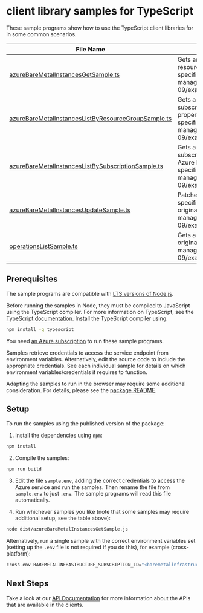 # client library samples for TypeScript

These sample programs show how to use the TypeScript client libraries for in some common scenarios.

| **File Name**                                                                                           | **Description**                                                                                                                                                                                                                                                                                                                                                |
| ------------------------------------------------------------------------------------------------------- | -------------------------------------------------------------------------------------------------------------------------------------------------------------------------------------------------------------------------------------------------------------------------------------------------------------------------------------------------------------- |
| [azureBareMetalInstancesGetSample.ts][azurebaremetalinstancesgetsample]                                 | Gets an Azure BareMetal instance for the specified subscription, resource group, and instance name. x-ms-original-file: specification/baremetalinfrastructure/resource-manager/Microsoft.BareMetalInfrastructure/stable/2021-08-09/examples/AzureBareMetalInstances_Get.json                                                                                   |
| [azureBareMetalInstancesListByResourceGroupSample.ts][azurebaremetalinstanceslistbyresourcegroupsample] | Gets a list of AzureBareMetal instances in the specified subscription and resource group. The operations returns various properties of each Azure BareMetal instance. x-ms-original-file: specification/baremetalinfrastructure/resource-manager/Microsoft.BareMetalInfrastructure/stable/2021-08-09/examples/AzureBareMetalInstances_ListByResourceGroup.json |
| [azureBareMetalInstancesListBySubscriptionSample.ts][azurebaremetalinstanceslistbysubscriptionsample]   | Gets a list of AzureBareMetal instances in the specified subscription. The operations returns various properties of each Azure BareMetal instance. x-ms-original-file: specification/baremetalinfrastructure/resource-manager/Microsoft.BareMetalInfrastructure/stable/2021-08-09/examples/AzureBareMetalInstances_ListBySubscription.json                     |
| [azureBareMetalInstancesUpdateSample.ts][azurebaremetalinstancesupdatesample]                           | Patches the Tags field of a Azure BareMetal instance for the specified subscription, resource group, and instance name. x-ms-original-file: specification/baremetalinfrastructure/resource-manager/Microsoft.BareMetalInfrastructure/stable/2021-08-09/examples/AzureBareMetalInstances_PatchTags_Delete.json                                                  |
| [operationsListSample.ts][operationslistsample]                                                         | Gets a list of AzureBareMetal management operations. x-ms-original-file: specification/baremetalinfrastructure/resource-manager/Microsoft.BareMetalInfrastructure/stable/2021-08-09/examples/AzureBareMetalOperations_List.json                                                                                                                                |

## Prerequisites

The sample programs are compatible with [LTS versions of Node.js](https://github.com/nodejs/release#release-schedule).

Before running the samples in Node, they must be compiled to JavaScript using the TypeScript compiler. For more information on TypeScript, see the [TypeScript documentation][typescript]. Install the TypeScript compiler using:

```bash
npm install -g typescript
```

You need [an Azure subscription][freesub] to run these sample programs.

Samples retrieve credentials to access the service endpoint from environment variables. Alternatively, edit the source code to include the appropriate credentials. See each individual sample for details on which environment variables/credentials it requires to function.

Adapting the samples to run in the browser may require some additional consideration. For details, please see the [package README][package].

## Setup

To run the samples using the published version of the package:

1. Install the dependencies using `npm`:

```bash
npm install
```

2. Compile the samples:

```bash
npm run build
```

3. Edit the file `sample.env`, adding the correct credentials to access the Azure service and run the samples. Then rename the file from `sample.env` to just `.env`. The sample programs will read this file automatically.

4. Run whichever samples you like (note that some samples may require additional setup, see the table above):

```bash
node dist/azureBareMetalInstancesGetSample.js
```

Alternatively, run a single sample with the correct environment variables set (setting up the `.env` file is not required if you do this), for example (cross-platform):

```bash
cross-env BAREMETALINFRASTRUCTURE_SUBSCRIPTION_ID="<baremetalinfrastructure subscription id>" BAREMETALINFRASTRUCTURE_RESOURCE_GROUP="<baremetalinfrastructure resource group>" node dist/azureBareMetalInstancesGetSample.js
```

## Next Steps

Take a look at our [API Documentation][apiref] for more information about the APIs that are available in the clients.

[azurebaremetalinstancesgetsample]: https://github.com/Azure/azure-sdk-for-js/blob/main/sdk/baremetalinfrastructure/arm-baremetalinfrastructure/samples/v1/typescript/src/azureBareMetalInstancesGetSample.ts
[azurebaremetalinstanceslistbyresourcegroupsample]: https://github.com/Azure/azure-sdk-for-js/blob/main/sdk/baremetalinfrastructure/arm-baremetalinfrastructure/samples/v1/typescript/src/azureBareMetalInstancesListByResourceGroupSample.ts
[azurebaremetalinstanceslistbysubscriptionsample]: https://github.com/Azure/azure-sdk-for-js/blob/main/sdk/baremetalinfrastructure/arm-baremetalinfrastructure/samples/v1/typescript/src/azureBareMetalInstancesListBySubscriptionSample.ts
[azurebaremetalinstancesupdatesample]: https://github.com/Azure/azure-sdk-for-js/blob/main/sdk/baremetalinfrastructure/arm-baremetalinfrastructure/samples/v1/typescript/src/azureBareMetalInstancesUpdateSample.ts
[operationslistsample]: https://github.com/Azure/azure-sdk-for-js/blob/main/sdk/baremetalinfrastructure/arm-baremetalinfrastructure/samples/v1/typescript/src/operationsListSample.ts
[apiref]: https://learn.microsoft.com/javascript/api/@azure/arm-baremetalinfrastructure?view=azure-node-preview
[freesub]: https://azure.microsoft.com/free/
[package]: https://github.com/Azure/azure-sdk-for-js/tree/main/sdk/baremetalinfrastructure/arm-baremetalinfrastructure/README.md
[typescript]: https://www.typescriptlang.org/docs/home.html
